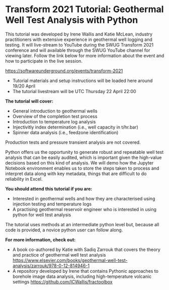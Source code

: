 # Transform 2021 Tutorial: Geothermal Well Test Analysis with Python

This tutorial was developed by Irene Wallis and Katie McLean, industry practitioners with extensive experience in geothermal well logging and testing. It will live-stream to YouTube during the SWUG Transform 2021 conference and will available through the SWUG YouTube channel for viewing later. Follow the link below for more information about the event and how to participate in the live session. 

https://softwareunderground.org/events/transform-2021

- Tutorial materials and setup instructions will be loaded here around 19/20 April
- The tutorial livestream will be UTC Thursday 22 April 22:00

**The tutorial will cover:** 
- General introduction to geothermal wells
- Overview of the completion test process 
- Introduction to temperature log analysis
- Injectivitly index determination (i.e., well capacity in t/hr.bar)
- Spinner data analysis (i.e., feedzone identification)

Production tests and pressure transient analysis are not covered. 

Python offers us the opportunity to generate robust and repeatable well test analysis that can be easily audited, which is important given the high-value decisions based on this kind of analysis.
We will demo how the Jupyter Notebook environment enables us to store the steps taken to process and interpret data along with key metadata, things that are difficult to do reliability in Excel.  

**You should attend this tutorial if you are:**
- Interested in geothermal wells and how they are characterised using injection testing and temperature logs
- A practising geothermal reservoir engineer who is interested in using python for well test analysis

The tutorial uses methods at an intermediate python level but, because all code is provided, a novice python user can follow along.    

**For more information, check out:**
- A book co-authored by Katie with Sadiq Zarrouk that covers the theory and practice of geothermal well test analysis https://www.elsevier.com/books/geothermal-well-test-analysis/zarrouk/978-0-12-814946-1
- A repository developed by Irene that contains Pythonic approaches to borehole image data analysis, including high-temperature volcanic settings https://github.com/ICWallis/fractoolbox
